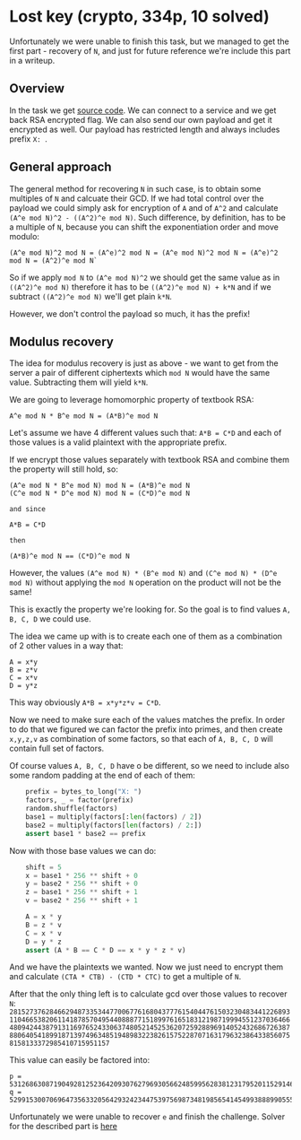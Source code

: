 # Lost key (crypto, 334p, 10 solved)

Unfortunately we were unable to finish this task, but we managed to get the first part - recovery of `N`, and just for future reference we're include this part in a writeup.

## Overview

In the task we get [source code](chall.py).
We can connect to a service and we get back RSA encrypted flag.
We can also send our own payload and get it encrypted as well.
Our payload has restricted length and always includes prefix `X: `.

## General approach

The general method for recovering `N` in such case, is to obtain some multiples of `N` and calcuate their GCD.
If we had total control over the payload we could simply ask for encryption of `A` and of `A^2` and calculate `(A^e mod N)^2 - ((A^2)^e mod N)`.
Such difference, by definition, has to be a multiple of `N`, because you can shift the exponentiation order and move modulo:

```
(A^e mod N)^2 mod N = (A^e)^2 mod N = (A^e mod N)^2 mod N = (A^e)^2 mod N = (A^2)^e mod N`
```

So if we apply `mod N` to `(A^e mod N)^2` we should get the same value as in `((A^2)^e mod N)` therefore it has to be `((A^2)^e mod N) + k*N` and if we subtract `((A^2)^e mod N)` we'll get plain `k*N`.

However, we don't control the payload so much, it has the prefix!

## Modulus recovery

The idea for modulus recovery is just as above - we want to get from the server a pair of different ciphertexts which `mod N` would have the same value.
Subtracting them will yield `k*N`.

We are going to leverage homomorphic property of textbook RSA:

```
A^e mod N * B^e mod N = (A*B)^e mod N
```

Let's assume we have 4 different values such that: `A*B = C*D` and each of those values is a valid plaintext with the appropriate prefix.

If we encrypt those values separately with textbook RSA and combine them the property will still hold, so:

```
(A^e mod N * B^e mod N) mod N = (A*B)^e mod N
(C^e mod N * D^e mod N) mod N = (C*D)^e mod N

and since

A*B = C*D

then

(A*B)^e mod N == (C*D)^e mod N
```

However, the values `(A^e mod N) * (B^e mod N)` and `(C^e mod N) * (D^e mod N)` without applying the `mod N` operation on the product will not be the same!

This is exactly the property we're looking for.
So the goal is to find values `A, B, C, D` we could use.

The idea we came up with is to create each one of them as a combination of 2 other values in a way that:

```
A = x*y
B = z*v
C = x*v
D = y*z
```

This way obviously `A*B = x*y*z*v = C*D`.

Now we need to make sure each of the values matches the prefix.
In order to do that we figured we can factor the prefix into primes, and then create `x,y,z,v` as combination of some factors, so that each of `A, B, C, D` will contain full set of factors.

Of course values `A, B, C, D` have o be different, so we need to include also some random padding at the end of each of them:


```python
    prefix = bytes_to_long("X: ")
    factors, _ = factor(prefix)
    random.shuffle(factors)
    base1 = multiply(factors[:len(factors) / 2])
    base2 = multiply(factors[len(factors) / 2:])
    assert base1 * base2 == prefix
```

Now with those base values we can do:

```python
    shift = 5
    x = base1 * 256 ** shift + 0
    y = base2 * 256 ** shift + 0
    z = base1 * 256 ** shift + 1
    v = base2 * 256 ** shift + 1

    A = x * y
    B = z * v
    C = x * v
    D = y * z
    assert (A * B == C * D == x * y * z * v)
```

And we have the plaintexts we wanted.
Now we just need to encrypt them and calculate `(CTA * CTB) - (CTD * CTC)` to get a multiple of `N`.

After that the only thing left is to calculate gcd over those values to recover `N`: `28152737628466294873353447700677616804377761540447615032304834412268931104665382061141878570495440888771518997616518312198719994551237036466480942443879131169765243306374805214525362072592889691405243268672638788064054189918713974963485194898322382615752287071631796323864338560758158133372985410715951157`

This value can easily be factored into:

```
p = 531268630871904928125236420930762796930566248599562838123179520115291463168597060453850582450268863522872788705521479922595212649079603574353380342938159
q = 52991530070696473563320564293242344753975698734819856541454993888990555556689500359127445576561403828332510518908254263289997022658687697289264351266523
```

Unfortunately we were unable to recover `e` and finish the challenge.
Solver for the described part is [here](modulus.py)
